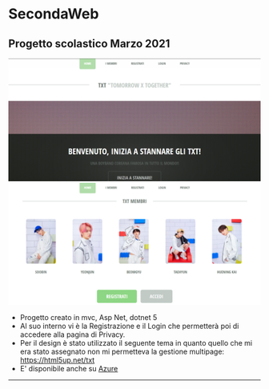# SecondaWeb
## Progetto scolastico Marzo 2021
![immagine immagine](wwwroot/Tema/images/gitreadmeimage.png) 
![immagine immagine](wwwroot/Tema/images/gitreadmeimage2.png)



- Progetto creato in mvc, Asp Net, dotnet 5
- Al suo interno vi è la Registrazione e il Login che permetterà poi di accedere alla pagina di Privacy.
- Per il design è stato utilizzato il seguente tema in quanto quello che mi era stato assegnato non mi permetteva la gestione multipage: https://html5up.net/txt
- E' disponibile anche su [Azure](https://mgiorgia.azurewebsites.net/)
--------------------------------
